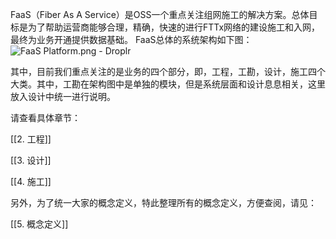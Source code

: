 FaaS（Fiber As A Service）是OSS一个重点关注组网施工的解决方案。总体目标是为了帮助运营商能够合理，精确，快速的进行FTTx网络的建设施工和入网，最终为业务开通提供数据基础。
FaaS总体的系统架构如下图：
![FaaS Platform.png - Droplr](https://d.pr/i/zog7W7+)

其中，目前我们重点关注的是业务的四个部分，即，工程，工勘，设计，施工四个大类。其中，工勘在架构图中是单独的模块，但是系统层面和设计息息相关，这里放入设计中统一进行说明。

请查看具体章节：

[[2. 工程]]

[[3. 设计]]

[[4. 施工]]

另外，为了统一大家的概念定义，特此整理所有的概念定义，方便查阅，请见：

[[5. 概念定义]]